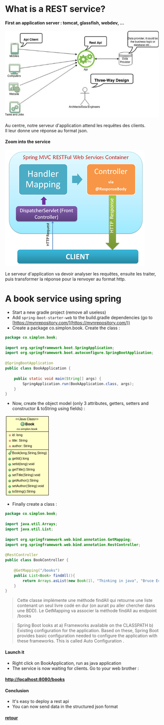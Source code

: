 # What is a REST service?

#### First an application server : tomcat, glassfish, webdev, ...

![REST service large view](img/rest.jpg)   

Au centre, notre serveur d'application attend les requêtes des clients.    
Il leur donne une réponse au format json.

#### Zoom into the service

![REST service components](img/rest-zoom.png)   

Le serveur d'application va devoir analyser les requêtes, ensuite les traiter, puis transformer la réponse pour la renvoyer au format http.


# A book service using spring

- Start a new gradle project (remove all useless)
- Add ```spring-boot-starter-web``` to the build.gradle dependencies (go to [https://mvnrepository.com/](https://mvnrepository.com/))
- Create a package co.simplon.book. Create the class :

```java
package co.simplon.book;

import org.springframework.boot.SpringApplication;
import org.springframework.boot.autoconfigure.SpringBootApplication;

@SpringBootApplication
public class BookApplication {

	public static void main(String[] args) {
		SpringApplication.run(BookApplication.class, args);
	}
}
```

- Now, create the object model (only 3 attributes, getters, setters and constructor & toString using fields) :   

![book](img/book.png)

- Finally create a class :

```java
package co.simplon.book;

import java.util.Arrays;
import java.util.List;

import org.springframework.web.bind.annotation.GetMapping;
import org.springframework.web.bind.annotation.RestController;

@RestController
public class BookController {

	@GetMapping("/books")
	public List<Book> findAll(){
		return Arrays.asList(new Book(1l, "Thinking in java", "Bruce Eckel"));
	}
}

```

> Cette classe implémente une méthode findAll qui retourne une liste contenant un seul livre codé en dur (on aurait pu aller chercher dans une BDD).
> Le GetMapping va associer la méthode findAll au endpoint /books




> Spring Boot looks at a) Frameworks available on the CLASSPATH b) Existing
configuration for the application. Based on these, Spring Boot provides
basic configuration needed to configure the application with these
frameworks. This is called Auto Configuration .

#### Launch it

- Right click on BookApplication, run as java application
- The service is now waiting for clients. Go to your web brother :

#### [http://localhost:8080/books](http://localhost:8080/books)

#### Conclusion

- It's easy to deploy a rest api
- You can now send data in the structured json format

#### [retour](../README.md)
